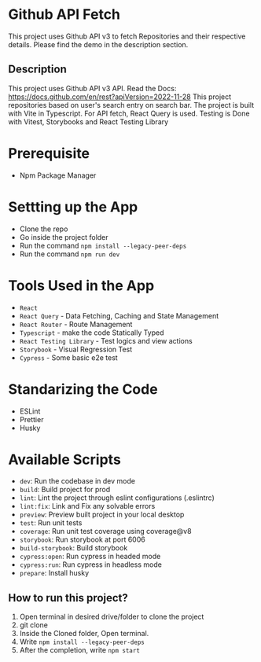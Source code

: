 # Github API Fetch

This project uses Github API v3 to fetch Repositories and their respective details. Please find the demo in the description section.

## Description

This project uses Github API v3 API. Read the Docs: https://docs.github.com/en/rest?apiVersion=2022-11-28
This project repositories based on user's search entry on search bar.
The project is built with Vite in Typescript.
For API fetch, React Query is used.
Testing is Done with Vitest, Storybooks and React Testing Library

# Prerequisite

- Npm Package Manager

# Settting up the App

- Clone the repo
- Go inside the project folder
- Run the command `npm install --legacy-peer-deps`
- Run the command `npm run dev`

# Tools Used in the App

- `React`
- `React Query` - Data Fetching, Caching and State Management
- `React Router` - Route Management
- `Typescript` - make the code Statically Typed
- `React Testing Library` - Test logics and view actions
- `Storybook` - Visual Regression Test
- `Cypress` - Some basic e2e test

# Standarizing the Code

- ESLint
- Prettier
- Husky

# Available Scripts

- `dev`: Run the codebase in dev mode
- `build`: Build project for prod
- `lint`: Lint the project through eslint configurations (.eslintrc)
- `lint:fix`: Link and Fix any solvable errors
- `preview`: Preview built project in your local desktop
- `test`: Run unit tests
- `coverage`: Run unit test coverage using coverage@v8
- `storybook`: Run storybook at port 6006
- `build-storybook`: Build storybook
- `cypress:open`: Run cypress in headed mode
- `cypress:run`: Run cypress in headless mode
- `prepare`: Install husky

## How to run this project?

1. Open terminal in desired drive/folder to clone the project
2. git clone
3. Inside the Cloned folder, Open terminal.
4. Write `npm install --legacy-peer-deps`
5. After the completion, write `npm start`
